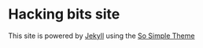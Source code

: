 # Hacking bits site

This site is powered by [Jekyll](http://jekyllrb.com/) using the [So Simple Theme](https://mmistakes.github.io/so-simple-theme/)
